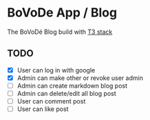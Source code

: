 # BoVoDe App / Blog
The BoVoDé Blog build with [T3 stack](https://create.t3.gg/)

## TODO

- [x] User can log in with google
- [x] Admin can make other or revoke user admin
- [ ] Admin can create markdown blog post
- [ ] Admin can delete/edit all blog post
- [ ] User can comment post
- [ ] User can like post